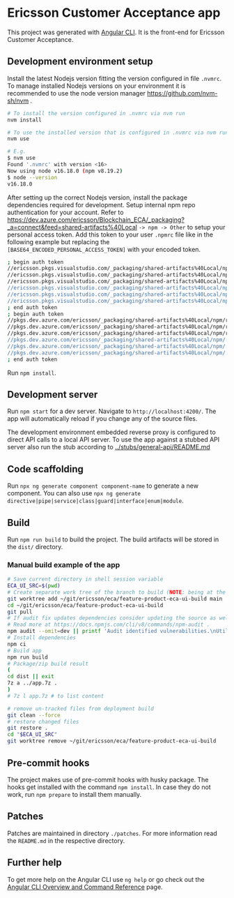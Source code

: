 # Ericsson Customer Acceptance app

This project was generated with [Angular CLI](https://github.com/angular/angular-cli).
It is the front-end for Ericsson Customer Acceptance.

## Development environment setup

Install the latest Nodejs version fitting the version configured in file `.nvmrc`.
To manage installed Nodejs versions on your environment it is recommended to use the node version manager <https://github.com/nvm-sh/nvm> .

```bash
# To install the version configured in .nvmrc via nvm run
nvm install

# To use the installed version that is configured in .nvmrc via nvm run
nvm use

# E.g.
$ nvm use
Found '.nvmrc' with version <16>
Now using node v16.18.0 (npm v8.19.2)
$ node --version
v16.18.0
```

After setting up the correct Nodejs version, install the package dependencies required for development.
Setup internal npm repo authentication for your account.
Refer to <https://dev.azure.com/ericsson/Blockchain_ECA/_packaging?_a=connect&feed=shared-artifacts%40Local> `-> npm -> Other` to setup your personal access token.
Add this token to your user `.npmrc` file like in the following example but replacing the `[BASE64_ENCODED_PERSONAL_ACCESS_TOKEN]` with your encoded token.

```bash
; begin auth token 
//ericsson.pkgs.visualstudio.com/_packaging/shared-artifacts%40Local/npm/registry/:username=ericsson 
//ericsson.pkgs.visualstudio.com/_packaging/shared-artifacts%40Local/npm/registry/:_password=[BASE64_ENCODED_PERSONAL_ACCESS_TOKEN]
//ericsson.pkgs.visualstudio.com/_packaging/shared-artifacts%40Local/npm/registry/:email=npm requires email to be set but doesn't use the value
//ericsson.pkgs.visualstudio.com/_packaging/shared-artifacts%40Local/npm/:username=ericsson 
//ericsson.pkgs.visualstudio.com/_packaging/shared-artifacts%40Local/npm/:_password=[BASE64_ENCODED_PERSONAL_ACCESS_TOKEN]
//ericsson.pkgs.visualstudio.com/_packaging/shared-artifacts%40Local/npm/:email=npm requires email to be set but doesn't use the value
; end auth token
; begin auth token
//pkgs.dev.azure.com/ericsson/_packaging/shared-artifacts%40Local/npm/registry/:username=ericsson
//pkgs.dev.azure.com/ericsson/_packaging/shared-artifacts%40Local/npm/registry/:_password=[BASE64_ENCODED_PERSONAL_ACCESS_TOKEN]
//pkgs.dev.azure.com/ericsson/_packaging/shared-artifacts%40Local/npm/registry/:email=npm requires email to be set but doesn't use the value
//pkgs.dev.azure.com/ericsson/_packaging/shared-artifacts%40Local/npm/:username=ericsson
//pkgs.dev.azure.com/ericsson/_packaging/shared-artifacts%40Local/npm/:_password=[BASE64_ENCODED_PERSONAL_ACCESS_TOKEN]
//pkgs.dev.azure.com/ericsson/_packaging/shared-artifacts%40Local/npm/:email=npm requires email to be set but doesn't use the value
; end auth token
```

Run `npm install`.

## Development server

Run `npm start` for a dev server. Navigate to `http://localhost:4200/`. The app will automatically reload if you change any of the source files.

The development environment embedded reverse proxy is configured to direct API calls to a local API server.
To use the app against a stubbed API server also run the stub according to [../stubs/general-api/README.md](../stubs/general-api/README.md)

## Code scaffolding

Run `npx ng generate component component-name` to generate a new component. You can also use `npx ng generate directive|pipe|service|class|guard|interface|enum|module`.

## Build

Run `npm run build` to build the project. The build artifacts will be stored in the `dist/` directory.

### Manual build example of the app

```bash
# Save current directory in shell session variable
ECA_UI_SRC=$(pwd)
# Create separate work tree of the branch to build (NOTE: being at the same branch is not allowed)
git worktree add ~/git/ericsson/eca/feature-product-eca-ui-build main
cd ~/git/ericsson/eca/feature-product-eca-ui-build
git pull
# If audit fix updates dependencies consider updating the source as well.
# Read more at https://docs.npmjs.com/cli/v8/commands/npm-audit .
npm audit --omit=dev || printf 'Audit identified vulnerabilities.\nUtilize npm audit fix --production to resolve those and add updated package-lock.json in code repository.'
# Install dependencies
npm ci
# Build app
npm run build
# Package/zip build result
(
cd dist || exit
7z a ../app.7z .
)
# 7z l app.7z # to list content

# remove un-tracked files from deployment build
git clean --force
# restore changed files
git restore .
cd "$ECA_UI_SRC"
git worktree remove ~/git/ericsson/eca/feature-product-eca-ui-build
```

## Pre-commit hooks

The project makes use of pre-commit hooks with husky package. The hooks get installed with the command `npm install`. In case they do not work, run `npm prepare` to install them manually.

## Patches

Patches are maintained in directory `./patches`. For more information read the `README.md` in the respective directory.

## Further help

To get more help on the Angular CLI use `ng help` or go check out the [Angular CLI Overview and Command Reference](https://angular.dev/tools/cli) page.

